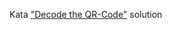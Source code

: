 Kata ["Decode the QR-Code"](https://www.codewars.com/kata/5ef9c85dc41b4e000f9a645f/javascript) solution

